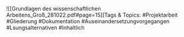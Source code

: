 
![[Grundlagen des wissenschaftlichen Arbeitens_Groß_281022.pdf#page=15]]Tags & Topics:
   #Projektarbeit
   #Gliederung
   #Dokumentation
   #Auseinandersetzungvorgegangen
   #Lsungsalternativen
   #Inhaltlich